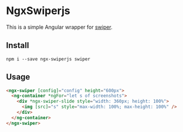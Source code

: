 # NgxSwiperjs

This is a simple Angular wrapper for [swiper](https://swiperjs.com/element).

## Install

```shell
npm i --save ngx-swiperjs swiper
```

## Usage

```html
<ngx-swiper [config]="config" height="600px">
  <ng-container *ngFor="let s of screenshots">
    <div *ngx-swiper-slide style="width: 360px; height: 100%">
      <img [src]="s" style="max-width: 100%; max-height: 100%" />
    </div>
  </ng-container>
</ngx-swiper>
```
